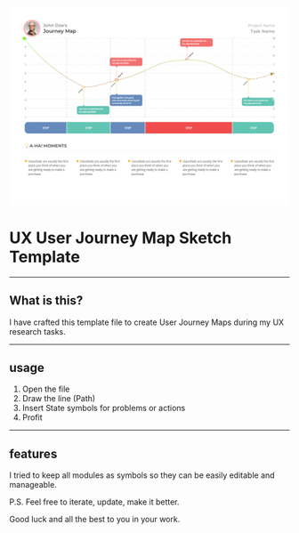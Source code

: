 ![User-Journey-Map Preview](./Preview.jpg)

# UX User Journey Map Sketch Template

----
## What is this?
I have crafted this template file to create User Journey Maps during my UX research tasks. 

----
## usage
1. Open the file
2. Draw the line (Path)
3. Insert State symbols for problems or actions
4. Profit

----
## features
I tried to keep all modules as symbols so they can be easily editable and manageable. 

P.S. Feel free to iterate, update, make it better. 

Good luck and all the best to you in your work.